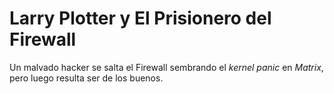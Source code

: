 # Larry Plotter y El Prisionero del Firewall

Un malvado hacker se salta el Firewall sembrando el *kernel panic* en *Matrix*, pero luego resulta ser de los buenos.
